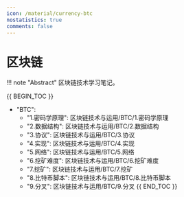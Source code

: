 ```yaml
---
icon: /material/currency-btc
nostatistics: true
comments: false
---
```


# 区块链

!!! note "Abstract"
    区块链技术学习笔记。

{{ BEGIN_TOC }}
- "BTC":
    - "1.密码学原理": 区块链技术与运用/BTC/1.密码学原理
    - "2.数据结构": 区块链技术与运用/BTC/2.数据结构
    - "3.协议": 区块链技术与运用/BTC/3.协议
    - "4.实现": 区块链技术与运用/BTC/4.实现
    - "5.网络": 区块链技术与运用/BTC/5.网络
    - "6.挖矿难度": 区块链技术与运用/BTC/6.挖矿难度
    - "7.挖矿": 区块链技术与运用/BTC/7.挖矿
    - "8.比特币脚本": 区块链技术与运用/BTC/8.比特币脚本
    - "9.分叉": 区块链技术与运用/BTC/9.分叉
{{ END_TOC }}
